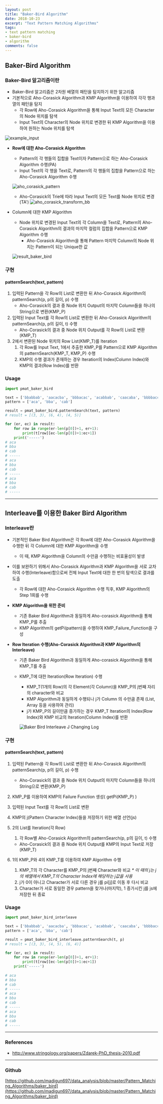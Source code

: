 ```yaml
---
layout: post
title: "Baker-Bird Algorithm"
date: 2018-10-23
excerpt: "Text Pattern Matching Algorithms"
tags: 
- text pattern matching
- baker-bird
- algorithm
comments: false
---
```


## Baker-Bird Algorithm

### Baker-Bird 알고리즘이란

* Baker-Bird 알고리즘은 2차원 배열의 패턴을 탐지하기 위한 알고리즘
* 기본적으로 Aho-Corasick Algorithm과 KMP Algorithm을 이용하여 각각 행과 열의 패턴을 탐지
  * 각 Row에 Aho-Corasick Algorithm을 통해 Input Text의 모든 Character의 Node 위치를 탐색
  * Input Text의 Character의 Node 위치로 변경한 뒤 KMP Algorithm을 이용하여 원하는 Node 위치를 탐색

![example_input](https://github.com/madigun697/data_analysis/raw/master/Pattern_Matching_Algorithms/baker_bird/input_bb.png)

* **Row에 대한 Aho-Corasick Algorithm**

    * Pattern의 각 행들의 집합을 Text이자 Pattern으로 하는 Aho-Corasick Algorithm 수행(PA)
    * Input Text의 각 행을 Text로, Pattern의 각 행들의 집합을 Pattern으로 하는 Aho-Corasick Algorithm 수행

    ![aho_corasick_pattern](https://github.com/madigun697/data_analysis/raw/master/Pattern_Matching_Algorithms/baker_bird/aho_corasick_pattern_bb.png)

    * Aho-Corasick의 Trie에 따라 Input Text의 모든 Text를 Node 위치로 변경(TA')
    ![aho_corasick_transform_bb](https://github.com/madigun697/data_analysis/raw/master/Pattern_Matching_Algorithms/baker_bird/aho_corasick_transform_bb.png)

* Column에 대한 KMP Algorithm

    * Node 위치로 변경된 Input Text의 각 Column을 Text로, Pattern의 Aho-Corasick Algorithm의 결과의 마지막 컬럼의 집합을 Pattern으로 KMP Algorithm 수행
        * Aho-Corasick Algorithm을 통해 Pattern 마지막 Column의 Node 위치는 Pattern이 되는 Unique한 값

    ![result_baker_bird](https://github.com/madigun697/data_analysis/raw/master/Pattern_Matching_Algorithms/baker_bird/result_bb.png)

### 구현

#### patternSearch(text, pattern)

1. 입력된 Pattern을 각 Row의 List로 변환한 뒤 Aho-Corasick Algorithm의 patternSearch(p, p의 길이, p) 수행
   * Aho-Corasick의 결과 중 Node 위치 Output의 마지막 Column들을 하나의 String으로 변환(KMP_P)
2. 입력된 Input Text를 각 Row의 List로 변환한 뒤 Aho-Corasick Algorithm의 patternSearch(p, p의 길이, t) 수행 
   * Aho-Corasick의 결과 중 Node 위치 Output를 각 Row의 List로 변환(KMP_T)
3. 2에서 변환된 Node 위치의 Row List(KMP_T)를 Iteration
   1. 각 Row를 Input Text, 1에서 추출한 KMP_P를 Pattern으로 KMP Algorithm의 patternSearch(KMP_T, KMP_P) 수행
   2. KMP의 수행 결과가 존재하는 경우 Iteration의 Index(Column Index)와 KMP의 결과(Row Index)를 반환

### Usage

``` python
import pmat_baker_bird

text = ['bbabbab', 'aacacba', 'bbbacac', 'acabbab', 'caacaba', 'bbbbacc', 'accabab']
pattern = ['aca', 'bba', 'cab']

result = pmat_baker_bird.patternSearch(text, pattern)
# result = [(3, 3), (6, 4), (4, 5)]

for (er, ec) in result:
    for row in range(er-len(p[0])+1, er+1):
        print(t[row][ec-len(p[0])+1:ec+1])
    print('-----')
# aca
# bba
# cab
# -----
# aca
# bba
# cab
# -----
# aca
# bba
# cab
# -----
```

----

## Interleave를 이용한 Baker Bird Algorithm

### Interleave란

* 기본적인 Baker Bird Algorithm은 각 Row에 대한 Aho-Corasick Algorithm을 수행한 뒤 각 Column에 대한 KMP Algorithm을 수행

  * 이 때, KMP Algorithm을 Column의 수만큼 수행하는 비효율성이 발생

* 이를 보완하기 위해서 Aho-Corasick Algorithm과 KMP Algorithm을 서로 교차하여 수행(Interleave)함으로써 전체 Input Text에 대한 한 번의 탐색으로 결과를 도출

  * 각 Row에 대한 Aho-Corasick Algorithm 수행 직후, KMP Algorithm의 Step 1회를 수행

* **KMP Algorithm을 위한 준비**

  * 기존 Baker Bird Algorithm과 동일하게 Aho-corasick Algorithm을 통해 KMP_P를 추출
  * KMP Algorithm의 getPi(pattern)을 수행하여 KMP_Failure_Function을 구성

* **Row Iteration 수행(Aho-Corasick Algorithm과 KMP Algorithm의 Interleave)**

  * 기존 Baker Bird Algorithm과 동일하게 Aho-corasick Algorithm을 통해 KMP_T를 추출

  * KMP_T에 대한 Iteration(Row Iteration) 수행

    * KMP_T(1개의 Row)의 각 Element(각 Column)을 KMP_P의 j번째 자리의 character와 비교
    * KMP Algorithm과 동일하게 수행되나 j가 Column 의 수만큼 존재 (List, Array 등을 사용하여 관리)
    * j가 KMP_P의 길이만큼 증가하는 경우 KMP_T Iteration의 Index(Row Index)와 KMP 비교의 Iteration(Column Index)를 반환

    ![Baker Bird Interleave J Changing Log](https://github.com/madigun697/data_analysis/raw/master/Pattern_Matching_Algorithms/baker_bird/js_bb_il.png)

### 구현

#### patternSearch(text, pattern)

1. 입력된 Pattern을 각 Row의 List로 변환한 뒤 Aho-Corasick Algorithm의 patternSearch(p, p의 길이, p) 수행

   - Aho-Corasick의 결과 중 Node 위치 Output의 마지막 Column들을 하나의 String으로 변환(KMP_P)

2. KMP_P를 이용하여 KMP의 Failure Function 생성( getPi(KMP_P) )

3. 입력된 Input Text를 각 Row의 List로 변환

4. KMP의 j(Pattern Character Index)들을 저장하기 위한 배열 선언(js)

5. 2의 List를 Iteration(각 Row)

   1. 각 Row별 Aho-Corasick Algorithm의 patternSearch(p, p의 길이, t) 수행 

   - Aho-Corasick의 결과 중 Node 위치 Output를 KMP의 Input Text로 저장(KMP_T)

6. 1의 KMP_P와 4의 KMP_T를 이용하여 KMP Algorithm 수행

   1. KMP_T의 각 Character를 KMP_P의 j번째 Character와 비교
      _* 이 때의 j는 j의 배열에서 KMP_T의 Character Index에 해당하는 j값을 사용_
   2. j가 0이 아니고 Character가 서로 다른 경우 j를 pi[j]로 이동 후 다시 비교
   3. Character가 서로 동일한 경우 pattern을 찾거나(마지막), 1 증가시킨 j를 js에 저장한 뒤 종료

### Usage

``` python
import pmat_baker_bird_interleave

text = ['bbabbab', 'aacacba', 'bbbacac', 'acabbab', 'caacaba', 'bbbbacc', 'accabab']
pattern = ['aca', 'bba', 'cab']

result = pmat_baker_bird_interleave.patternSearch(t, p)
# result = [(3, 3), (4, 5), (6, 4)]

for (er, ec) in result:
    for row in range(er-len(p[0])+1, er+1):
        print(t[row][ec-len(p[0])+1:ec+1])
	print('-----')
        
# aca
# bba
# cab
# -----
# aca
# bba
# cab
# -----
# aca
# bba
# cab
# -----        

```

----

### References

* http://www.stringology.org/papers/Zdarek-PhD_thesis-2010.pdf


---

### Github
[https://github.com/madigun697/data_analysis/blob/master/Pattern_Matching_Algorithms/baker_bird](https://github.com/madigun697/data_analysis/blob/master/Pattern_Matching_Algorithms/baker_bird)